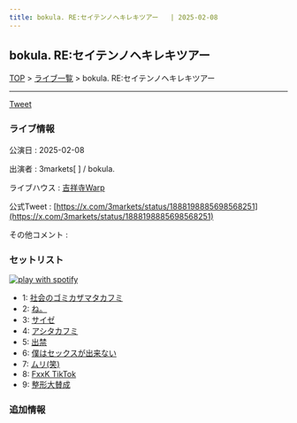 ```yaml
---
title: bokula. RE:セイテンノヘキレキツアー	 | 2025-02-08
---
```

## bokula. RE:セイテンノヘキレキツアー	

[TOP](/setlist/) > [ライブ一覧](lives.html) > bokula. RE:セイテンノヘキレキツアー	

___

<a href="https://twitter.com/share?ref_src=twsrc%5Etfw" data-text="3markets[ ]セットリスト > bokula. RE:セイテンノヘキレキツアー	" class="twitter-share-button" data-via="3markets" data-hashtags="3markets" data-related="3markets" data-show-count="false">Tweet</a>

### ライブ情報

公演日
:    2025-02-08

出演者
:    3markets[ ] / bokula.

ライブハウス
:    [吉祥寺Warp](livehouse005.html)

公式Tweet
:    [https://x.com/3markets/status/1888198885698568251](https://x.com/3markets/status/1888198885698568251)

その他コメント
:    

### セットリスト


[![play with spotify](images/spotify-icon.png)](https://open.spotify.com/playlist/7c5F0yll2o032ymWFYKi0v)



*  1: [社会のゴミカザマタカフミ](song002.html)
*  2: [ね。](song076.html)
*  3: [サイゼ](song004.html)
*  4: [アシタカフミ](song101.html)
*  5: [出禁](song100.html)
*  6: [僕はセックスが出来ない](song006.html)
*  7: [ムリ(笑)](song099.html)
*  8: [FxxK TikTok](song082.html)
*  9: [整形大賛成](song005.html)


### 追加情報






<script async src="https://platform.twitter.com/widgets.js" charset="utf-8"></script>